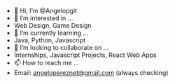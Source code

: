 - 👋 Hi, I’m @Angelopgit
- 👀 I’m interested in ...
- Web Design, Game Design
- 🌱 I’m currently learning ...
- Java, Python, Javascript
- 💞️ I’m looking to collaborate on ...
- Internships, Javascript Projects, React Web Apps
- 📫 How to reach me ...
- Email: angelopereznet@gmail.com (always checking)

<!---
Angelopgit/Angelopgit is a ✨ special ✨ repository because its `README.md` (this file) appears on your GitHub profile.
You can click the Preview link to take a look at your changes.
--->
